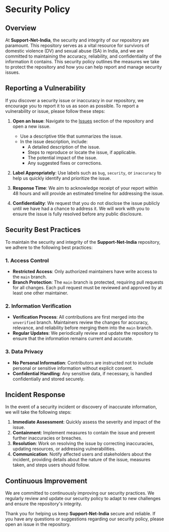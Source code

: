 # Security Policy

## Overview

At **Support-Net-India**, the security and integrity of our repository are paramount. This repository serves as a vital resource for survivors of domestic violence (DV) and sexual abuse (SA) in India, and we are committed to maintaining the accuracy, reliability, and confidentiality of the information it contains. This security policy outlines the measures we take to protect the repository and how you can help report and manage security issues.

## Reporting a Vulnerability

If you discover a security issue or inaccuracy in our repository, we encourage you to report it to us as soon as possible. To report a vulnerability or issue, please follow these steps:

1. **Open an Issue**: Navigate to the [Issues](../../issues) section of the repository and open a new issue.
   - Use a descriptive title that summarizes the issue.
   - In the issue description, include:
     - A detailed description of the issue.
     - Steps to reproduce or locate the issue, if applicable.
     - The potential impact of the issue.
     - Any suggested fixes or corrections.

2. **Label Appropriately**: Use labels such as `bug`, `security`, or `inaccuracy` to help us quickly identify and prioritize the issue.

3. **Response Time**: We aim to acknowledge receipt of your report within 48 hours and will provide an estimated timeline for addressing the issue.

4. **Confidentiality**: We request that you do not disclose the issue publicly until we have had a chance to address it. We will work with you to ensure the issue is fully resolved before any public disclosure.

## Security Best Practices

To maintain the security and integrity of the **Support-Net-India** repository, we adhere to the following best practices:

### 1. Access Control
- **Restricted Access**: Only authorized maintainers have write access to the `main` branch.
- **Branch Protection**: The `main` branch is protected, requiring pull requests for all changes. Each pull request must be reviewed and approved by at least one other maintainer.

### 2. Information Verification
- **Verification Process**: All contributions are first merged into the `unverified` branch. Maintainers review the changes for accuracy, relevance, and reliability before merging them into the `main` branch.
- **Regular Updates**: We periodically review and update the repository to ensure that the information remains current and accurate.

### 3. Data Privacy
- **No Personal Information**: Contributors are instructed not to include personal or sensitive information without explicit consent.
- **Confidential Handling**: Any sensitive data, if necessary, is handled confidentially and stored securely.

## Incident Response

In the event of a security incident or discovery of inaccurate information, we will take the following steps:

1. **Immediate Assessment**: Quickly assess the severity and impact of the issue.
2. **Containment**: Implement measures to contain the issue and prevent further inaccuracies or breaches.
3. **Resolution**: Work on resolving the issue by correcting inaccuracies, updating resources, or addressing vulnerabilities.
4. **Communication**: Notify affected users and stakeholders about the incident, providing details about the nature of the issue, measures taken, and steps users should follow.

## Continuous Improvement

We are committed to continuously improving our security practices. We regularly review and update our security policy to adapt to new challenges and ensure the repository's integrity.

Thank you for helping us keep **Support-Net-India** secure and reliable. If you have any questions or suggestions regarding our security policy, please open an issue in the repository.
